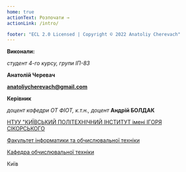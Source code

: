 ```yaml
---
home: true
actionText: Розпочати →
actionLink: /intro/

footer: "ECL 2.0 Licensed | Copyright © 2022 Anatoliy Cherevach"
---
```



**Виконали:** 

*студент 4-го курсу, групи ІП-83* 

**Анатолій Черевач**

**anatoliycherevach@gmail.com**


**Керівник**

*доцент кафедри ОТ ФІОТ, к.т.н., доцент*<span padding-right:5em></span> **Андрій БОЛДАК** 

[НТУУ "КИЇВСЬКИЙ ПОЛІТЕХНІЧНИЙ ІНСТИТУТ імені ІГОРЯ СІКОРСЬКОГО](https://kpi.ua/)

[Факультет інформатики та обчислювальної техніки](https://fiot.kpi.ua/)

[Кафедра обчислювальної техніки](https://comsys.kpi.ua/)

Київ
